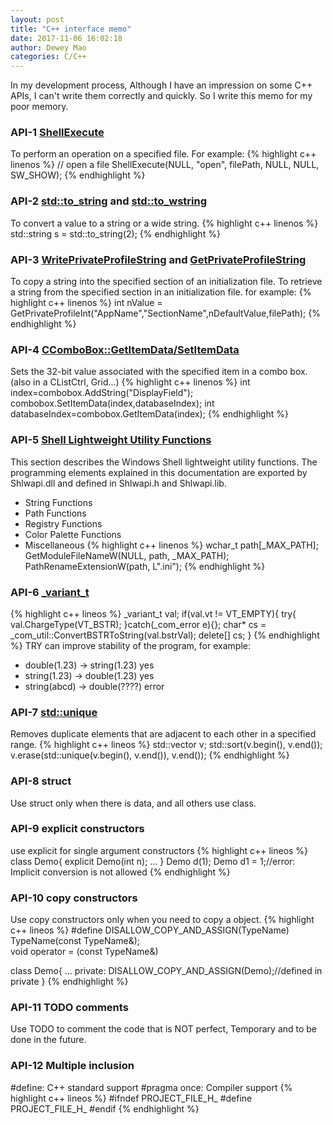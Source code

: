 ```yaml
--- 
layout: post 
title: "C++ interface memo" 
date: 2017-11-06 16:02:18 
author: Dewey Mao 
categories: C/C++ 
--- 
```

In my development process, Although I have an impression on some C++ APIs, I can't write them correctly and quickly. So I write this memo for my poor memory.

### API-1 <a href="https://msdn.microsoft.com/en-us/library/windows/desktop/bb762153(v=vs.85).aspx" target="_blank">ShellExecute</a>
To perform an operation on a specified file. For example:
{% highlight c++ linenos %}
// open a file
ShellExecute(NULL, "open", filePath, NULL, NULL, SW_SHOW);
{% endhighlight %}

### API-2 <a href="https://msdn.microsoft.com/zh-cn/library/ee404875.aspx" target="_blank">std::to_string</a> and <a href="https://msdn.microsoft.com/zh-cn/library/ee404765.aspx" target="_blank">std::to_wstring</a>
To convert a value to a string or a wide string.
{% highlight c++ linenos %}
std::string s = std::to_string(2);
{% endhighlight %}

### API-3 <a href="https://msdn.microsoft.com/en-us/library/ms725501(VS.85).aspx" target="_blank">WritePrivateProfileString</a> and <a href="https://msdn.microsoft.com/zh-cn/library/ms724353.aspx" target="_blank">GetPrivateProfileString</a>
To copy a string into the specified section of an initialization file.
To retrieve a string from the specified section in an initialization file.
for example:
{% highlight c++ linenos %}
int nValue = GetPrivateProfileInt("AppName","SectionName",nDefaultValue,filePath);
{% endhighlight %}

### API-4 <a href="https://docs.microsoft.com/en-us/cpp/mfc/reference/ccombobox-class#setitemdata" target="_blank">CComboBox::GetItemData/SetItemData</a>
Sets the 32-bit value associated with the specified item in a combo box.(also in a CListCtrl, Grid...)
{% highlight c++ linenos %}
int index=combobox.AddString("DisplayField");
combobox.SetItemData(index,databaseIndex);
int databaseIndex=combobox.GetItemData(index);
{% endhighlight %}

### API-5 <a href="https://msdn.microsoft.com/en-us/library/windows/desktop/bb759844(v=vs.85).aspx" target="_blank">Shell Lightweight Utility Functions</a>
This section describes the Windows Shell lightweight utility functions. The programming elements explained in this documentation are exported by Shlwapi.dll and defined in Shlwapi.h and Shlwapi.lib.
- String Functions
- Path Functions
- Registry Functions
- Color Palette Functions
- Miscellaneous
{% highlight c++ linenos %}
wchar_t path[_MAX_PATH];
GetModuleFileNameW(NULL, path, _MAX_PATH);
PathRenameExtensionW(path, L".ini");
{% endhighlight %}

### API-6 <a href="https://docs.microsoft.com/en-us/cpp/cpp/variant-t-class" target="_blank"> _variant_t </a>
{% highlight c++ lineos %}
_variant_t val;
if(val.vt != VT_EMPTY){
	try{
	val.ChargeType(VT_BSTR);
	}catch(_com_error e){};
	char* cs = _com_util::ConvertBSTRToString(val.bstrVal);
	delete[] cs;
}
{% endhighlight %}
TRY can improve stability of the program, for example:
- double(1.23) -> string(1.23) yes
- string(1.23) -> double(1.23) yes
- string(abcd) -> double(????) error 

### API-7 <a href="https://docs.microsoft.com/en-us/cpp/standard-library/algorithm-functions#unique" target="_blank"> std::unique </a>
Removes duplicate elements that are adjacent to each other in a specified range.
{% highlight c++ lineos %}
std::vector v;
std::sort(v.begin(), v.end());
v.erase(std::unique(v.begin(), v.end()), v.end());
{% endhighlight %}

### API-8 struct
Use struct only when there is data, and all others use class.

### API-9 explicit constructors
use explicit for single argument constructors
{% highlight c++ lineos %}
class Demo{
	explicit Demo(int n);
	...
}
Demo d(1);
Demo d1 = 1;//error: Implicit conversion is not allowed
{% endhighlight %}

### API-10 copy constructors
Use copy constructors only when you need to copy a object.
{% highlight c++ lineos %}
#define DISALLOW_COPY_AND_ASSIGN(TypeName)\
TypeName(const TypeName&);\
void operator = (const TypeName&)

class Demo{
	...
private:
	DISALLOW_COPY_AND_ASSIGN(Demo);//defined in private
}
{% endhighlight %}

### API-11 TODO comments
Use TODO to comment the code that is NOT perfect, Temporary and to be done in the future.

### API-12 Multiple inclusion
#define: C++ standard support
#pragma once: Compiler support
{% highlight c++ lineos %}
#ifndef PROJECT_FILE_H_
#define PROJECT_FILE_H_
#endif
{% endhighlight %}